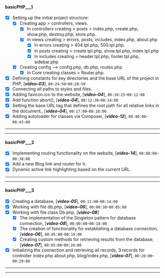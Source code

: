 #### basicPHP___1

- [x] Setting up the initial project structure:
    - [x] Creating app  > controllers, views.
        - [x] In controllers creating  > posts  > index.php, create.php, show.php, destroy.php, store.php.
        - [x] In views creating  > errors, posts, includes, index.php, about.php
            - [x] In errors creating  > 404.tpl.php, 500.tpl.php.
            - [x] In posts creating  > create.tpl.php, show.tpl.php, index.tpl.php
            - [x] In includes creating  > header.tpl.php, footer.tpl.php, sidebar.php
    - [x] Creating config --> config.php, db.php, routes.php
        - [x] In Core creating classes  > Router.php.
- [x] Defining constants for key directories and the base URL of the project in PHP, [___video-03___], `00:24:50`-`00:28:50`
- [x] Connecting all paths to styles and files.
- [x] Adding favicon.ico to the website, [___video-04___], `00:10:25`-`00:12:00`
- [x] Add function abort(), [___video-04___], `00:12:30`-`00:14:00`
- [x] Setting the base URL tag that defines the root path for all relative links in the document., [___video-04___], `00:17:00`-`00:18:00`
- [x] Adding autoloader for classes via Composer, [___video-12___], `00:40:00`-`00:43:00`
___

---
#### basicPHP___2

- [x] Implementing routing functionality on the website, [___video-14___], `00:08:00`-`00:30:00`
- [x] Add a new Blog link and router for it.
- [x] Dynamic active link highlighting based on the current URL.

---

---
#### basicPHP___3

- [x] Creating a database, [___video-05___], `00:11:00`-`00:14:00`
- [x] Working with file db.php, [___video-06___], `00:00:30`-`00:05:00`
- [x] Working with file class Db.php, [___video-08___]
    - [x] The implementation of the Singleton pattern for database connection, [___video-08___], `00:00:00`-`00:10:00`
    - [x] The creation of functionality for establishing a database connection, [___video-06___], `00:05:00`-`00:19:00`
    - [x] Creating custom methods for retrieving results from the database, [___video-07___], `00:05:00`-`00:20:00`
- [x] Initializing the connection and retrieving all records, 3 records  for controller index.php about.php, blog/index.php, [___video-07___], `00:20:00`-`00:29:00`

---

---